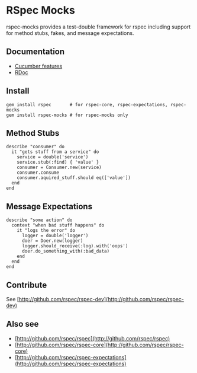# RSpec Mocks

rspec-mocks provides a test-double framework for rspec including support
for method stubs, fakes, and message expectations.

## Documentation

* [Cucumber features](http://relishapp.com/rspec/rspec-mocks/v/2-0)
* [RDoc](http://rubydoc.info/gems/rspec-mocks/2.0.1/frames)

## Install

    gem install rspec       # for rspec-core, rspec-expectations, rspec-mocks
    gem install rspec-mocks # for rspec-mocks only

## Method Stubs

    describe "consumer" do
      it "gets stuff from a service" do
        service = double('service')
        service.stub(:find) { 'value' }
        consumer = Consumer.new(service)
        consumer.consume
        consumer.aquired_stuff.should eq(['value'])
      end
    end

## Message Expectations

    describe "some action" do
      context "when bad stuff happens" do
        it "logs the error" do
          logger = double('logger')
          doer = Doer.new(logger)
          logger.should_receive(:log).with('oops')
          doer.do_something_with(:bad_data)
        end
      end
    end

## Contribute

See [http://github.com/rspec/rspec-dev](http://github.com/rspec/rspec-dev)

## Also see

* [http://github.com/rspec/rspec](http://github.com/rspec/rspec)
* [http://github.com/rspec/rspec-core](http://github.com/rspec/rspec-core)
* [http://github.com/rspec/rspec-expectations](http://github.com/rspec/rspec-expectations)
